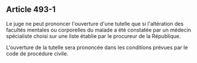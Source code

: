 Article 493-1
----
Le juge ne peut prononcer l'ouverture d'une tutelle que si l'altération des
facultés mentales ou corporelles du malade a été constatée par un médecin
spécialiste choisi sur une liste établie par le procureur de la République.

L'ouverture de la tutelle sera prononcée dans les conditions prévues par le code
de procédure civile.
